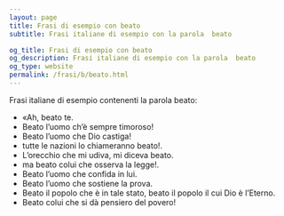 ```yaml
---
layout: page
title: Frasi di esempio con beato 
subtitle: Frasi italiane di esempio con la parola  beato

og_title: Frasi di esempio con beato 
og_description: Frasi italiane di esempio con la parola  beato
og_type: website
permalink: /frasi/b/beato.html
---
```


Frasi italiane di esempio contenenti la parola beato:


- «Ah, beato te.
- Beato l’uomo ch’è sempre timoroso!
- Beato l’uomo che Dio castiga!
- tutte le nazioni lo chiameranno beato!.
- L’orecchio che mi udiva, mi diceva beato.
- ma beato colui che osserva la legge!.
- Beato l’uomo che confida in lui.
- Beato l’uomo che sostiene la prova.
- Beato il popolo che è in tale stato, beato il popolo il cui Dio è l’Eterno.
- Beato colui che si dà pensiero del povero!
